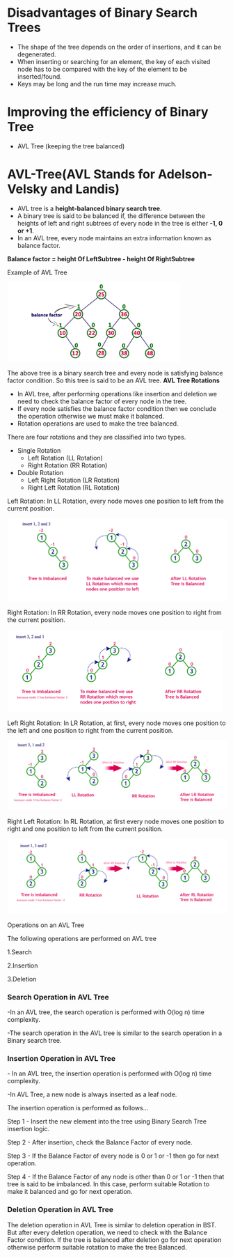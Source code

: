 # Disadvantages of Binary Search Trees
- The shape of the tree depends on the order of insertions, and it can be degenerated.
- When inserting or searching for an element, the key of each visited node has to be compared with the key of the element to be   
  inserted/found.
- Keys may be long and the run time may increase much.

# Improving the efficiency of Binary Tree
  - AVL Tree (keeping the tree balanced)

# AVL-Tree(AVL Stands for Adelson-Velsky and Landis)

- AVL tree is a **height-balanced binary search tree**.
- A binary tree is said to be balanced if, the difference between the heights of left and right subtrees of every node in the tree is either **-1, 0 or +1**. 
- In an AVL tree, every node maintains an extra information known as balance factor. 
<p>
              <b>Balance factor = height Of LeftSubtree - height Of RightSubtree </b> </p>
               
Example of AVL Tree

![AVL Tree](https://github.com/Rajeswari-0209/AVL-Tree/blob/main/AVL-Tree.png)

The above tree is a binary search tree and every node is satisfying balance factor condition. So this tree is said to be an AVL tree.
**AVL Tree Rotations**
- In AVL tree, after performing operations like insertion and deletion we need to check the balance factor of every node in the tree.
- If every node satisfies the balance factor condition then we conclude the operation otherwise we must make it balanced. 
- Rotation operations are used to make the tree balanced.
<p>There are four rotations and they are classified into two types.</p>

* Single Rotation
  * Left Rotation (LL Rotation)
  * Right Rotation (RR Rotation)
* Double Rotation
  * Left Right Rotation (LR Rotation)
  * Right Left Rotation (RL Rotation)
<p>
Left Rotation:
   In LL Rotation, every node moves one position to left from the current position. 
  </p>
  
  ![AVL Tree](https://github.com/Rajeswari-0209/AVL-Tree/blob/main/LL-Rotation.png)
 
  <p>
Right Rotation:
  In RR Rotation, every node moves one position to right from the current position.
</p>

 ![AVL Tree](https://github.com/Rajeswari-0209/AVL-Tree/blob/main/RR-Rotation.png)
 
 <p>
Left Right Rotation:
  In LR Rotation, at first, every node moves one position to the left and one position to right from the current position.
</p>

![AVL Tree](https://github.com/Rajeswari-0209/AVL-Tree/blob/main/LR-Rotation.png)

 <p>
Right Left Rotation:
  In RL Rotation, at first every node moves one position to right and one position to left from the current position. 
</p>

![AVL Tree](https://github.com/Rajeswari-0209/AVL-Tree/blob/main/RL-Rotation.png)

<p> Operations on an AVL Tree </p>

<p>The following operations are performed on AVL tree 
</p>
  <p>1.Search
</p>
   <p>2.Insertion
</p>
   <p>3.Deletion
</p>

<h3> Search Operation in AVL Tree </h3>
<p>
-In an AVL tree, the search operation is performed with O(log n) time complexity. 
  </p>
  <p>
-The search operation in the AVL tree is similar to the search operation in a Binary search tree. 

</p>

<h3>Insertion Operation in AVL Tree </h3>
<p> - In an AVL tree, the insertion operation is performed with O(log n) time complexity. </p>
<p> -In AVL Tree, a new node is always inserted as a leaf node. </p>
The insertion operation is performed as follows...

<p>Step 1 - Insert the new element into the tree using Binary Search Tree insertion logic.</p>
<p>Step 2 - After insertion, check the Balance Factor of every node.</p>
<p>Step 3 - If the Balance Factor of every node is 0 or 1 or -1 then go for next operation.</p>
<p>Step 4 - If the Balance Factor of any node is other than 0 or 1 or -1 then that tree is said to be imbalanced. In this case, perform suitable Rotation to make it balanced and go for next operation.</p>
<h3>Deletion Operation in AVL Tree</h3>
<p>The deletion operation in AVL Tree is similar to deletion operation in BST. But after every deletion operation, we need to check with the Balance Factor condition. If the tree is balanced after deletion go for next operation otherwise perform suitable rotation to make the tree Balanced.</p>
              

